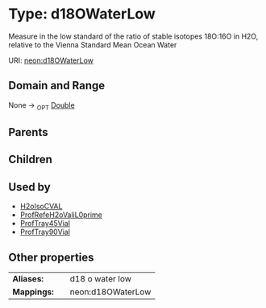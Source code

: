 
# Type: d18OWaterLow


Measure in the low standard of the ratio of stable isotopes 18O:16O in H2O, relative to the Vienna Standard Mean Ocean Water

URI: [neon:d18OWaterLow](https://data.neonscience.org/d18OWaterLow)


## Domain and Range

None ->  <sub>OPT</sub> [Double](types/Double.md)

## Parents


## Children


## Used by

 * [H2oIsoCVAL](H2oIsoCVAL.md)
 * [ProfRefeH2oValiL0prime](ProfRefeH2oValiL0prime.md)
 * [ProfTray45Vial](ProfTray45Vial.md)
 * [ProfTray90Vial](ProfTray90Vial.md)

## Other properties

|  |  |  |
| --- | --- | --- |
| **Aliases:** | | d18 o water low |
| **Mappings:** | | neon:d18OWaterLow |

